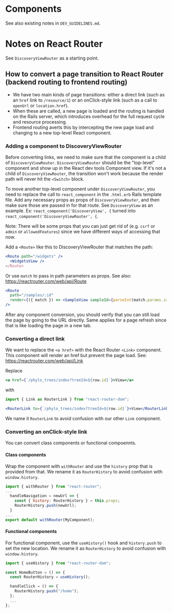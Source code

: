 # Components
See also existing notes in `DEV_GUIDELINES.md`.

# Notes on React Router

See `DiscoveryViewRouter` as a starting point.

## How to convert a page transition to React Router (backend routing to frontend routing)

- We have two main kinds of page transitions: either a direct link (such as an `href` link to `/resource/1`) or an onClick-style link (such as a call to `openUrl` or `location.href`).
- When these are called, a new page is loaded and the routing is handled on the Rails server, which introduces overhead for the full request cycle and resource processing.
- Frontend routing averts this by intercepting the new page load and changing to a new top-level React component.

### Adding a component to DiscoveryViewRouter

Before converting links, we need to make sure that the component is a child of `DiscoveryViewRouter`. `DiscoveryViewRouter` should be the "top-level" component and show up in the React dev tools Component view. If it's not a child of `DiscoveryViewRouter`, the transition won't work because the render path will never hit the `<Switch>` block.

To move another top-level component under `DiscoveryViewRouter`, you need to replace the call to `react_component` in the `.html.erb` Rails template file. Add any necessary props as props of `DiscoveryViewRouter`, and then make sure those are passed in for that route. See `DiscoveryView` as an example. Ex: `react_component('DiscoveryView', {` turned into `react_component('DiscoveryViewRouter', {`.

Note: There will be some props that you can just get rid of (e.g. `csrf` or `admin` or `allowedFeatures`) since we have different ways of accessing that now.

Add a `<Route>` like this to DiscoveryViewRouter that matches the path:

```jsx
<Route path="/widgets" />
  <WidgetsView />
</Route>
```

Or use `match` to pass in path parameters as props. See also: https://reactrouter.com/web/api/Route

```jsx
<Route
  path="/samples/:id"
  render={({ match }) => <SampleView sampleId={parseInt(match.params.id)} />}
/>
```

After any component conversion, you should verify that you can still load the page by going to the URL directly. Same applies for a page refresh since that is like loading the page in a new tab.

### Converting a direct link

We want to replace the `<a href>` with the React Router `<Link>` component. This component will render an href but prevent the page load. See: https://reactrouter.com/web/api/Link

Replace

```jsx
<a href={`/phylo_trees/index?treeId=${row.id}`}>View</a>
```

with

```jsx
import { Link as RouterLink } from "react-router-dom";

<RouterLink to={`/phylo_trees/index?treeId=${row.id}`}>View</RouterLink>;
```

We name it `RouterLink` to avoid confusion with our other `Link` component.

### Converting an onClick-style link

You can convert class components or functional compoennts.

#### Class components

Wrap the component with `withRouter` and use the `history` prop that is provided from that. We rename it as `RouterHistory` to avoid confusion with `window.history`.

```jsx
import { withRouter } from "react-router";
...
  handleNavigation = newUrl => {
    const { history: RouterHistory } = this.props;
    RouterHistory.push(newUrl);
  }
...
export default withRouter(MyComponent);
```

#### Functional components

For functional component, use the `useHistory()` hook and `history.push` to set the new location. We rename it as `RouterHistory` to avoid confusion with `window.history`.

```jsx
import { useHistory } from "react-router-dom";

const HomeButton = () => {
  const RouterHistory = useHistory();

  handleClick = () => {
    RouterHistory.push("/home");
  };
  ...
};
```

